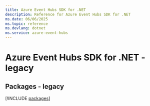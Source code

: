 ```yaml
---
title: Azure Event Hubs SDK for .NET
description: Reference for Azure Event Hubs SDK for .NET
ms.date: 06/06/2025
ms.topic: reference
ms.devlang: dotnet
ms.service: azure-event-hubs
---
```

# Azure Event Hubs SDK for .NET - legacy
## Packages - legacy
[!INCLUDE [packages](event-hubs-index.md)]
